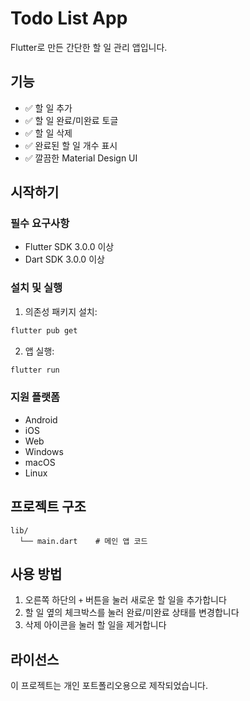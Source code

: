 # Todo List App

Flutter로 만든 간단한 할 일 관리 앱입니다.

## 기능

- ✅ 할 일 추가
- ✅ 할 일 완료/미완료 토글
- ✅ 할 일 삭제
- ✅ 완료된 할 일 개수 표시
- ✅ 깔끔한 Material Design UI

## 시작하기

### 필수 요구사항

- Flutter SDK 3.0.0 이상
- Dart SDK 3.0.0 이상

### 설치 및 실행

1. 의존성 패키지 설치:
```bash
flutter pub get
```

2. 앱 실행:
```bash
flutter run
```

### 지원 플랫폼

- Android
- iOS
- Web
- Windows
- macOS
- Linux

## 프로젝트 구조

```
lib/
  └── main.dart    # 메인 앱 코드
```

## 사용 방법

1. 오른쪽 하단의 `+` 버튼을 눌러 새로운 할 일을 추가합니다
2. 할 일 옆의 체크박스를 눌러 완료/미완료 상태를 변경합니다
3. 삭제 아이콘을 눌러 할 일을 제거합니다

## 라이선스

이 프로젝트는 개인 포트폴리오용으로 제작되었습니다.

